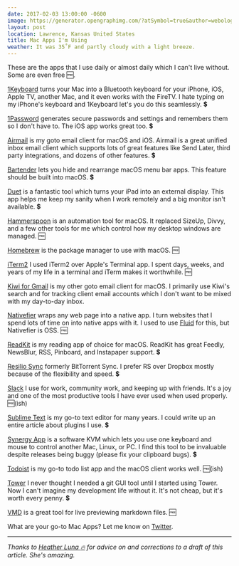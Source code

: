 ```yaml
---
date: 2017-02-03 13:00:00 -0600
image: https://generator.opengraphimg.com/?atSymbol=true&author=webology&authorSize=text-2xl&style=modern&tags=&title=Mac+Apps+I%27m+Using
layout: post
location: Lawrence, Kansas United States
title: Mac Apps I'm Using
weather: It was 35˚F and partly cloudy with a light breeze.
---
```


These are the apps that I use daily or almost daily which I can't live without. Some are even free :free:.

[1Keyboard][] turns your Mac into a Bluetooth keyboard for your iPhone, iOS, Apple TV, another Mac, and it even works with the FireTV. I hate typing on my iPhone's keyboard and 1Keyboard let's you do this seamlessly. :heavy_dollar_sign:

[1Password][] generates secure passwords and settings and remembers them so I don't have to. The iOS app works great too. :heavy_dollar_sign:

[Airmail][] is my goto email client for macOS and iOS. Airmail is a great unified inbox email client which supports lots of great features like Send Later, third party integrations, and dozens of other features. :heavy_dollar_sign:

[Bartender][] lets you hide and rearrange macOS menu bar apps. This feature should be built into macOS. :heavy_dollar_sign:

[Duet][] is a fantastic tool which turns your iPad into an external display. This app helps me keep my sanity when I work remotely and a big monitor isn't available. :heavy_dollar_sign:

[Hammerspoon][] is an automation tool for macOS. It replaced SizeUp, Divvy, and a few other tools for me which control how my desktop windows are managed. :free:

[Homebrew][] is the package manager to use with macOS. :free:

[iTerm2][] I used iTerm2 over Apple's Terminal app. I spent days, weeks, and years of my life in a terminal and iTerm makes it worthwhile. :free:

[Kiwi for Gmail][] is my other goto email client for macOS. I primarily use Kiwi's search and for tracking client email accounts which I don't want to be mixed with my day-to-day inbox.

[Nativefier][] wraps any web page into a native app. I turn websites that I spend lots of time on into native apps with it. I used to use [Fluid][] for this, but Nativefier is OSS. :free:

[ReadKit][] is my reading app of choice for macOS. ReadKit has great Feedly, NewsBlur, RSS, Pinboard, and Instapaper support. :heavy_dollar_sign:

[Resilio Sync][] formerly BitTorrent Sync. I prefer RS over Dropbox mostly because of the flexibility and speed. :heavy_dollar_sign:

[Slack][] I use for work, community work, and keeping up with friends. It's a joy and one of the most productive tools I have ever used when used properly. :free:(ish)

[Sublime Text][] is my go-to text editor for many years. I could write up an entire article about plugins I use. :heavy_dollar_sign:

[Synergy App][] is a software KVM which lets you use one keyboard and mouse to control another Mac, Linux, or PC. I find this tool to be invaluable despite releases being buggy (please fix your clipboard bugs). :heavy_dollar_sign:

[Todoist][] is my go-to todo list app and the macOS client works well. :free:(ish)

[Tower][] I never thought I needed a git GUI tool until I started using Tower. Now I can't imagine my development life without it. It's not cheap, but it's worth every penny. :heavy_dollar_sign:

[VMD][] is a great tool for live previewing markdown files. :free:

What are your go-to Mac Apps? Let me know on [Twitter](https://twitter.com/webology).

----

*Thanks to [Heather Luna :fire:](https://twitter.com/h34th3r329) for advice on and corrections to a draft of this article. She's amazing.*

[1Keyboard]: http://www.eyalw.com/1keyboard
[1Password]: https://1password.com/
[Airmail]: http://airmailapp.com/
[Bartender]: https://www.macbartender.com/
[Duet]: http://www.duetdisplay.com/
[Fluid]: http://fluidapp.com/
[Hammerspoon]: http://www.hammerspoon.org/
[Homebrew]: http://brew.sh/
[Kiwi for Gmail]: http://kiwiforgmail.com/
[Nativefier]: https://github.com/jiahaog/nativefier
[ReadKit]: http://readkitapp.com/
[Resilio Sync]: https://getsync.com/
[Slack]: https://slack.com/
[Sublime Text]: https://www.sublimetext.com/
[Synergy App]: http://symless.com/synergy/
[Todoist]: https://en.todoist.com/
[Todoist]: https://en.todoist.com/mac
[Tower]: https://www.git-tower.com/mac/
[VMD]: https://github.com/yoshuawuyts/vmd
[iTerm2]: https://www.iterm2.com/